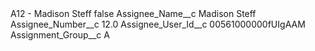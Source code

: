 <?xml version="1.0" encoding="UTF-8"?>
<CustomMetadata xmlns="http://soap.sforce.com/2006/04/metadata" xmlns:xsi="http://www.w3.org/2001/XMLSchema-instance" xmlns:xsd="http://www.w3.org/2001/XMLSchema">
    <label>A12 - Madison Steff</label>
    <protected>false</protected>
    <values>
        <field>Assignee_Name__c</field>
        <value xsi:type="xsd:string">Madison Steff</value>
    </values>
    <values>
        <field>Assignee_Number__c</field>
        <value xsi:type="xsd:double">12.0</value>
    </values>
    <values>
        <field>Assignee_User_Id__c</field>
        <value xsi:type="xsd:string">00561000000fUIgAAM</value>
    </values>
    <values>
        <field>Assignment_Group__c</field>
        <value xsi:type="xsd:string">A</value>
    </values>
</CustomMetadata>
